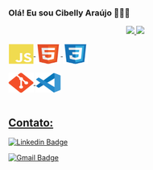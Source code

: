 ### Olá! Eu sou Cibelly Araújo 👩🏾‍💻

<div align="center" style="display: inline_block">
  <a href="https://github.com/CibiAraujo">
  <img height="180em" src="https://github-readme-stats.vercel.app/api?username=cibiaraujo&show_icons=true&theme=dracula&include_all_commits=true&count_private=true"/> 
  <img height="180em" src="https://github-readme-stats.vercel.app/api/top-langs/?username=cibiaraujo&layout=compact&langs_count=7&theme=dracula"/>
</div>
  
  <div style="display: inline_block"><br>
  <img align="center" alt="Cibi-Js" height="40" width="50" src="https://raw.githubusercontent.com/devicons/devicon/master/icons/javascript/javascript-plain.svg">
  <img align="center" alt="Cibi-HTML" height="40" width="50" src="https://raw.githubusercontent.com/devicons/devicon/master/icons/html5/html5-original.svg">
  <img align="center" alt="Cibi-CSS" height="40" width="50" src="https://raw.githubusercontent.com/devicons/devicon/master/icons/css3/css3-original.svg">
  </div><br>
  
  <div>
  <img align="center" alt="Cibi-Git" height="40" width="50" src="https://raw.githubusercontent.com/devicons/devicon/master/icons/git/git-original.svg">
  <img align="center" alt="Cibi-Vscode" height="40" width="50" src="https://raw.githubusercontent.com/devicons/devicon/master/icons/vscode/vscode-original.svg">
  </div><br>
  
  
  
  ## Contato:
  
[![Linkedin Badge](https://img.shields.io/badge/-CibellyAraújo-blue?style=flat-square&logo=Linkedin&logoColor=white&link=https://www.linkedin.com/in/cibellyaraújo/)](https://www.linkedin.com/in/cibellyaraújo/)

[![Gmail Badge](https://img.shields.io/badge/-cibelly.as@gmail.com-c14438?style=flat-square&logo=Gmail&logoColor=white&link=mailto:cibelly.as@gmail.com)](mailto:cibelly.as@gmail.com)


 

 
